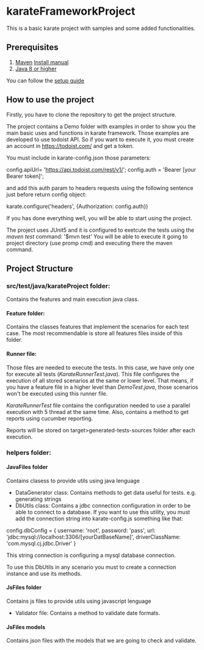 # karateFrameworkProject
This is a basic karate project with samples and some added functionalities.

## Prerequisites
1. [Maven](https://maven.apache.org/download.cgi) [Install manual](https://maven.apache.org/install.html )
2. [Java 8 or higher](https://www.oracle.com/java/technologies/javase/javase8u211-later-archive-downloads.html)

You can follow the [setup guide](https://wizeline.atlassian.net/wiki/spaces/WQ/pages/3341549619/Karate+Setup)

## How to use the project
Firstly, you have to clone the repository to get the project structure.

The project contains a Demo folder with examples in order to show you the main basic uses and functions in karate framework.
Those examples are developed to use todoist API. So if you want to execute it, you must create an account in https://todoist.com/ and get a token.

You must include in karate-config.json those parameters:

  config.apiUrl= 'https://api.todoist.com/rest/v1/';
  config.auth = 'Bearer [your Bearer token]';
  
and add this auth param to headers requests using the following sentence just before return config object:
  
  karate.configure('headers', {Authorization: config.auth})
  
If you has done everything well, you will be able to start using the project. 

The project uses JUnit5 and it is configured to exetcute the tests using the _maven test_ command: '$mvn test'
You will be able to execute it going to project directory (use promp cmd) and executing there the maven command.

## Project Structure
### src/test/java/karateProject folder:
Contains the features and main execution java class. 

#### Feature folder:
Contains the classes features that implement the scenarios for each test case. The most recommendable is store all features files inside of this folder.

#### Runner file:
Those files are needed to execute the tests. In this case, we have only one for execute all tests (_KarateRunnerTest.java_). This file configures the execution of all stored scenarios at the same or lower level. That means, if you have a feature file in a higher level than _DemoTest.java_, those scenarios won't be executed using this runner file.

_KarateRunnerTest_ file contains the configuration needed to use a parallel execution with 5 thread at the same time. Also, contains a method to get reports using  cucumber reporting.

Reports will be stored on target>generated-tests-sources folder after each execution.

### helpers folder:
#### JavaFiles folder
Contains clasess to provide utils using java lenguage
 * DataGenerator class: Contains methods to get data useful for tests. e.g. generating strings
 * DbUtils class: Contains a jdbc connection configuration in order to be able to connect to a database.
If you want to use this utility, you must add the connection string into karate-config.js something like that: 

config.dbConfig = { username: 'root', password: 'pass', url: 'jdbc:mysql://localhost:3306/[yourDatBaseName]', driverClassName: 'com.mysql.cj.jdbc.Driver' }

This string connection is configuring a mysql database connection. 

To use this DbUtils in any scenario you must to create a connection instance and use its methods.

#### JsFiles folder
Contains js files to provide utils using javascript lenguage
 * Validator file: Contains a method to validate date formats.

 #### JsFiles models
 Contains json files with the models that we are going to check and validate.
